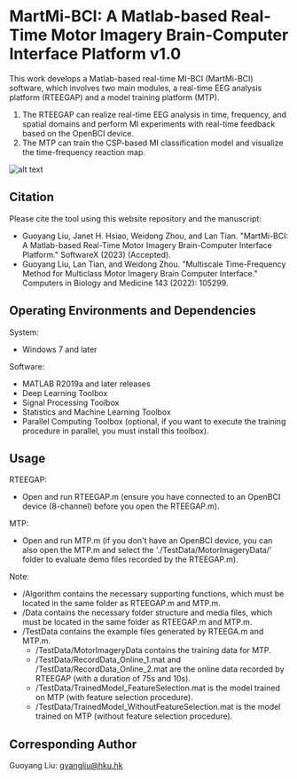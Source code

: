 # MartMi-BCI: A Matlab-based Real-Time Motor Imagery Brain-Computer Interface Platform v1.0

This work develops a Matlab-based real-time MI-BCI (MartMi-BCI) software, which involves two main modules, a real-time EEG analysis platform (RTEEGAP) and a model training platform (MTP). 
1. The RTEEGAP can realize real-time EEG analysis in time, frequency, and spatial domains and perform MI experiments with real-time feedback based on the OpenBCI device. 
2. The MTP can train the CSP-based MI classification model and visualize the time-frequency reaction map.

![alt text](https://github.com/GitVirTer/MartMi-BCI/blob/main/Data/Picture/BCI_Analyzer_All.png?raw=true)

## Citation

Please cite the tool using this website repository and the manuscript:

- Guoyang Liu, Janet H. Hsiao, Weidong Zhou, and Lan Tian. "MartMi-BCI: A Matlab-based Real-Time Motor Imagery Brain-Computer Interface Platform." SoftwareX (2023)  (Accepted).
- Guoyang Liu, Lan Tian, and Weidong Zhou. "Multiscale Time-Frequency Method for Multiclass Motor Imagery Brain Computer Interface." Computers in Biology and Medicine 143 (2022): 105299.


## Operating Environments and Dependencies

System:
- Windows 7 and later

Software:
- MATLAB R2019a and later releases
- Deep Learning Toolbox
- Signal Processing Toolbox
- Statistics and Machine Learning Toolbox
- Parallel Computing Toolbox (optional, if you want to execute the training procedure in parallel, you must install this toolbox).

## Usage

RTEEGAP:
- Open and run RTEEGAP.m (ensure you have connected to an OpenBCI device (8-channel) before you open the RTEEGAP.m).

MTP:
- Open and run MTP.m (if you don't have an OpenBCI device, you can also open the MTP.m and select the './TestData/MotorImageryData/' folder to evaluate demo files recorded by the RTEEGAP.m).

Note:
- /Algorithm contains the necessary supporting functions, which must be located in the same folder as RTEEGAP.m and MTP.m.
- /Data contains the necessary folder structure and media files, which must be located in the same folder as RTEEGAP.m and MTP.m.
- /TestData contains the example files generated by RTEEGA.m and MTP.m.
  - /TestData/MotorImageryData contains the training data for MTP.
  - /TestData/RecordData_Online_1.mat and /TestData/RecordData_Online_2.mat are the online data recorded by RTEEGAP (with a duration of 75s and 10s).
  - /TestData/TrainedModel_FeatureSelection.mat is the model trained on MTP (with feature selection procedure).
  - /TestData/TrainedModel_WithoutFeatureSelection.mat is the model trained on MTP (without feature selection procedure).

## Corresponding Author

Guoyang Liu: gyangliu@hku.hk



